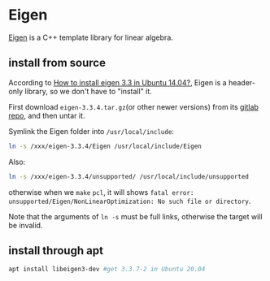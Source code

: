 # Eigen
[Eigen](https://eigen.tuxfamily.org/dox/GettingStarted.html) is a C++ template library for linear algebra.

## install from source
According to [How to install eigen 3.3 in Ubuntu 14.04?](https://askubuntu.com/questions/860207/how-to-install-eigen-3-3-in-ubuntu-14-04), Eigen is a header-only library, so we don't have to "install" it.

First download `eigen-3.3.4.tar.gz`(or other newer versions) from its [gitlab repo](https://gitlab.com/libeigen/eigen/-/tree/3.3.4), and then untar it.

Symlink the Eigen folder into `/usr/local/include`:

```sh
ln -s /xxx/eigen-3.3.4/Eigen /usr/local/include/Eigen
```

Also:

```sh
ln -s /xxx/eigen-3.3.4/unsupported/ /usr/local/include/unsupported
```
otherwise when we `make` `pcl`, it will shows `fatal error: unsupported/Eigen/NonLinearOptimization: No such file or directory`.

Note that the arguments of `ln -s` must be full links, otherwise the target will be invalid.

## install through apt
```sh
apt install libeigen3-dev #get 3.3.7-2 in Ubuntu 20.04
```
